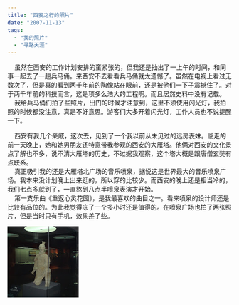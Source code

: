 ```yaml
---
title: "西安之行的照片"
date: "2007-11-13"
tags: 
  - "我的照片"
  - "寻路天涯"
---
```


    虽然在西安的工作计划安排的蛮紧张的，但我还是抽出了一上午的时间，和同事一起去了一趟兵马俑。来西安不去看看兵马俑就太遗憾了。虽然在电视上看过无数次了，但是真的看到两千年前的陶像站在眼前，还是被他们一下子震撼住了。对于两千年前的科技而言，这是项多么浩大的工程啊。而且居然史料中没有记载。  
    我给兵马俑们拍了些照片，出门的时候才注意到，这里不须使用闪光灯，我拍照的时候都没注意，真是不好意思。游客们大多开着闪光灯，工作人员也不说提醒一下。

    西安有我几个亲戚，这次去，见到了一个我以前从未见过的远房表妹。临走的前一天晚上，她和她男朋友还特意带我参观的西安的大雁塔。他俩对西安的文化景点了解也不多，说不清大雁塔的历史，不过据我观察，这个塔大概是跟唐僧玄奘有点联系。  
    真正吸引我的还是大雁塔北广场的音乐喷泉，据说这是世界最大的音乐喷泉广场。我本来没计划晚上出来逛的，所以穿的比较少。而西安的晚上还是相当冷的，我们七点多就到了，一直熬到八点半喷泉表演才开始。  
    第一支乐曲《重返心灵花园》，是我最喜欢的曲目之一。看来喷泉的设计师还是比较有品位的。为此我觉得冻了一个多小时还是值得的。在喷泉广场也拍了两张照片，但是当时只有手机，效果差了些。

![](images/200711.jpg)
